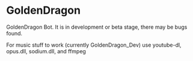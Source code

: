 # GoldenDragon
GoldenDragon Bot. It is in development or beta stage, there may be bugs found.

For music stuff to work (currently GoldenDragon_Dev) use youtube-dl, opus.dll, sodium.dll, and ffmpeg

